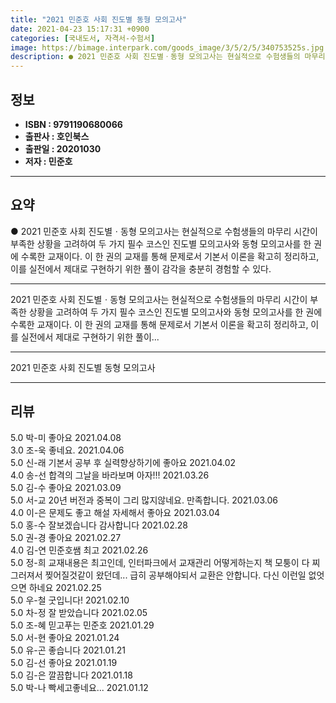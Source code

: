 ```yaml
---
title: "2021 민준호 사회 진도별 동형 모의고사"
date: 2021-04-23 15:17:31 +0900
categories: [국내도서, 자격서-수험서]
image: https://bimage.interpark.com/goods_image/3/5/2/5/340753525s.jpg
description: ● 2021 민준호 사회 진도별ㆍ동형 모의고사는 현실적으로 수험생들의 마무리 시간이 부족한 상황을 고려하여 두 가지 필수 코스인 진도별 모의고사와 동형 모의고사를 한 권에 수록한 교재이다. 이 한 권의 교재를 통해 문제로서 기본서 이론을 확고히 정리하고, 이를 실전에서 제대로 구현하기
---
```


## **정보**

- **ISBN : 9791190680066**
- **출판사 : 호인북스**
- **출판일 : 20201030**
- **저자 : 민준호**

------



## **요약**

●  2021 민준호 사회 진도별ㆍ동형 모의고사는 현실적으로 수험생들의 마무리 시간이 부족한 상황을 고려하여 두 가지 필수 코스인 진도별 모의고사와 동형 모의고사를 한 권에 수록한 교재이다. 이 한 권의 교재를 통해 문제로서 기본서 이론을 확고히 정리하고, 이를 실전에서 제대로 구현하기 위한 풀이 감각을 충분히 경험할 수 있다.

------

2021 민준호 사회 진도별ㆍ동형 모의고사는 현실적으로 수험생들의 마무리 시간이 부족한 상황을 고려하여 두 가지 필수 코스인 진도별 모의고사와 동형 모의고사를 한 권에 수록한 교재이다. 이 한 권의 교재를 통해 문제로서 기본서 이론을 확고히 정리하고, 이를 실전에서 제대로 구현하기 위한 풀이... 

------


2021 민준호 사회 진도별 동형 모의고사 

------


## **리뷰** 

5.0 박-미 좋아요 2021.04.08 <br/>3.0 조-욱 좋네요. 2021.04.06 <br/>5.0 신-래 기본서 공부 후 실력향상하기에 좋아요 2021.04.02 <br/>4.0 송-선 합격의 그날을 바라보며 아자!!! 2021.03.26 <br/>5.0 김-수 좋아요 2021.03.09 <br/>5.0 서-교 20년 버전과 중복이 그리 많지않네요. 
만족합니다. 2021.03.06 <br/>4.0 이-은 문제도 좋고 해설 자세해서 좋아요  2021.03.04 <br/>5.0 홍-수 잘보겠습니다 감사합니다  2021.02.28 <br/>5.0 권-경 좋아요 2021.02.27 <br/>4.0 김-연 민준호쌤 최고 2021.02.26 <br/>5.0 정-희 교재내용은 최고인데, 인터파크에서 교재관리 어떻게하는지 책 모퉁이 다 찌그러져서 찢어질것같이 왔던데... 급히 공부해야되서 교환은 안합니다. 다신 이런일 없엇으면 하네요 2021.02.25 <br/>5.0 우-철 굿입니다! 2021.02.10 <br/>5.0 차-정 잘 받았습니다 2021.02.05 <br/>5.0 조-혜 믿고푸는 민준호 2021.01.29 <br/>5.0 서-현 좋아요 2021.01.24 <br/>5.0 유-곤 좋습니다 2021.01.21 <br/>5.0 김-선 좋아요  2021.01.19 <br/>5.0 김-은 깔끔합니다 2021.01.18 <br/>5.0 박-나 빡세고좋네요... 2021.01.12 <br/>